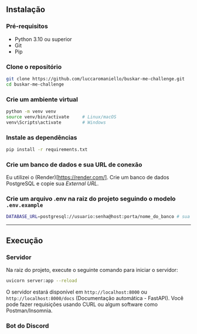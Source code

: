 ## Instalação

### Pré-requisitos
- Python 3.10 ou superior
- Git
- Pip

### Clone o repositório

```bash
git clone https://github.com/luccaromaniello/buskar-me-challenge.git
cd buskar-me-challenge
```
### Crie um ambiente virtual

```bash
python -m venv venv
source venv/bin/activate     # Linux/macOS
venv\Scripts\activate        # Windows
```
### Instale as dependências

```bash
pip install -r requirements.txt
```

### Crie um banco de dados e sua URL de conexão
Eu utilizei o (Render)[https://render.com/]. Crie um banco de dados PostgreSQL e copie sua *External URL*.

### Crie um arquivo .env na raiz do projeto seguindo o modelo `.env.example`

```bash
DATABASE_URL=postgresql://usuario:senha@host:porta/nome_do_banco # sua External URL do Render
```
---

## Execução

### Servidor
Na raiz do projeto, execute o seguinte comando para iniciar o servidor:
```bash
uvicorn server:app --reload
```
O servidor estará disponível em `http://localhost:8000` ou `http://localhost:8000/docs` (Documentação automática - FastAPI). Você pode fazer requisições usando CURL ou algum software como Postman/Insomnia.

### Bot do Discord
